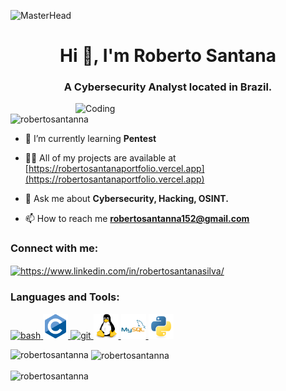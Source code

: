 ![MasterHead](https://www.nist.gov/sites/default/files/images/2019/04/02/nistcyber_banner-11.19.18-am.png)
<h1 align="center">Hi 👋, I'm Roberto Santana</h1>
<h3 align="center">A Cybersecurity Analyst located in Brazil.</h3>
<img align="right" alt="Coding" width="400" src="https://gifdb.com/images/high/man-pixel-art-hacking-9ov9cdzfl8cs1zpu.webp">

<p align="left"> <img src="https://komarev.com/ghpvc/?username=robertosantanna&label=Profile%20views&color=0e75b6&style=flat" alt="robertosantanna" /> </p>

- 🌱 I’m currently learning **Pentest**

- 👨‍💻 All of my projects are available at [https://robertosantanaportfolio.vercel.app](https://robertosantanaportfolio.vercel.app)

- 💬 Ask me about **Cybersecurity, Hacking, OSINT.**

- 📫 How to reach me **robertosantanna152@gmail.com**

<h3 align="left">Connect with me:</h3>
<p align="left">
<a href="https://linkedin.com/in/https://www.linkedin.com/in/robertosantanasilva/" target="blank"><img align="center" src="https://raw.githubusercontent.com/rahuldkjain/github-profile-readme-generator/master/src/images/icons/Social/linked-in-alt.svg" alt="https://www.linkedin.com/in/robertosantanasilva/" height="30" width="40" /></a>
</p>

<h3 align="left">Languages and Tools:</h3>
<p align="left"> <a href="https://www.gnu.org/software/bash/" target="_blank" rel="noreferrer"> <img src="https://www.vectorlogo.zone/logos/gnu_bash/gnu_bash-icon.svg" alt="bash" width="40" height="40"/> </a> <a href="https://www.cprogramming.com/" target="_blank" rel="noreferrer"> <img src="https://raw.githubusercontent.com/devicons/devicon/master/icons/c/c-original.svg" alt="c" width="40" height="40"/> </a> <a href="https://git-scm.com/" target="_blank" rel="noreferrer"> <img src="https://www.vectorlogo.zone/logos/git-scm/git-scm-icon.svg" alt="git" width="40" height="40"/> </a> <a href="https://www.linux.org/" target="_blank" rel="noreferrer"> <img src="https://raw.githubusercontent.com/devicons/devicon/master/icons/linux/linux-original.svg" alt="linux" width="40" height="40"/> </a> <a href="https://www.mysql.com/" target="_blank" rel="noreferrer"> <img src="https://raw.githubusercontent.com/devicons/devicon/master/icons/mysql/mysql-original-wordmark.svg" alt="mysql" width="40" height="40"/> </a> <a href="https://www.python.org" target="_blank" rel="noreferrer"> <img src="https://raw.githubusercontent.com/devicons/devicon/master/icons/python/python-original.svg" alt="python" width="40" height="40"/> </a> </p>

<p><img align="left" src="https://github-readme-stats.vercel.app/api/top-langs?username=robertosantanna&show_icons=true&locale=en&layout=compact" alt="robertosantanna" /></p>

<p>&nbsp;<img align="center" src="https://github-readme-stats.vercel.app/api?username=robertosantanna&show_icons=true&locale=en" alt="robertosantanna" /></p>

<p><img align="center" src="https://github-readme-streak-stats.herokuapp.com/?user=robertosantanna&" alt="robertosantanna" /></p>
